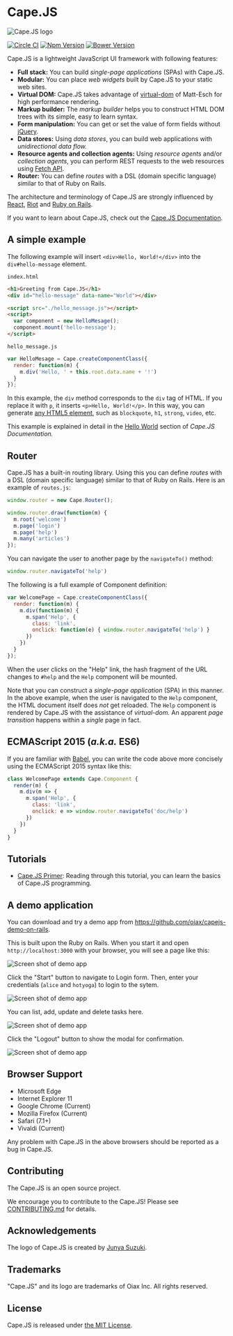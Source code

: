 # Cape.JS

![Cape.JS logo](https://cdn.rawgit.com/oiax/capejs/master/doc/logo/capejs.svg)

[![Circle CI](https://circleci.com/gh/oiax/capejs.png?style=badge)](https://circleci.com/gh/oiax/capejs)
[![Npm Version](https://badge.fury.io/js/capejs.svg)](http://badge.fury.io/js/capejs)
[![Bower Version](https://badge.fury.io/bo/capejs.svg)](http://badge.fury.io/bo/capejs)

Cape.JS is a lightweight JavaScript UI framework with following features:

* **Full stack:** You can build *single-page applications* (SPAs) with Cape.JS.
* **Modular:** You can place *web widgets* built by Cape.JS to your static web sites.
* **Virtual DOM:** Cape.JS takes advantage of
[virtual-dom](https://github.com/Matt-Esch/virtual-dom)
of Matt-Esch for high performance rendering.
* **Markup builder:** The *markup builder* helps you to construct HTML DOM trees
with its simple, easy to learn syntax.
* **Form manipulation:** You can get or set the value of form fields
without [jQuery](https://jquery.com/).
* **Data stores:** Using *data stores*, you can build web applications
with *unidirectional data flow.*
* **Resource agents and collection agents:** Using *resource agents* and/or
*collection agents*, you can perform REST requests
to the web resources using [Fetch API](https://developer.mozilla.org/en/docs/Web/API/Fetch_API).
* **Router:** You can define *routes* with a DSL (domain specific language)
similar to that of Ruby on Rails.

The architecture and terminology of Cape.JS are strongly influenced by
[React](https://github.com/facebook/react),
[Riot](https://github.com/muut/riotjs)
and [Ruby on Rails](https://github.com/rails/rails).

If you want to learn about Cape.JS, check out the [Cape.JS Documentation](http://oiax.github.io/capejs/).

## A simple example

The following example will insert `<div>Hello, World!</div>` into the `div#hello-message` element.

`index.html`

```html
<h1>Greeting from Cape.JS</h1>
<div id="hello-message" data-name="World"></div>

<script src="./hello_message.js"></script>
<script>
  var component = new HelloMesage();
  component.mount('hello-message');
</script>
```

`hello_message.js`

```javascript
var HelloMesage = Cape.createComponentClass({
  render: function(m) {
    m.div('Hello, ' + this.root.data.name + '!')
  }
});
```

In this example, the `div` method corresponds to the `div` tag of HTML.
If you replace it with `p`, it inserts `<p>Hello, World!</p>`.
In this way, you can generate [any HTML5 element](http://www.w3.org/TR/html-markup/elements.html),
such as `blockquote`, `h1`, `strong`, `video`, etc.

This example is explained in detail
in the [Hello World](http://oiax.github.io/capejs/components/#hello-world) section
of *Cape.JS Documentation.*

## Router

Cape.JS has a built-in routing library. Using this you can define *routes* with a DSL (domain specific language)
similar to that of Ruby on Rails. Here is an example of `routes.js`:

```javascript
window.router = new Cape.Router();

window.router.draw(function(m) {
  m.root('welcome')
  m.page('login')
  m.page('help')
  m.many('articles')
});
```

You can navigate the user to another page by the `navigateTo()` method:

```javascript
window.router.navigateTo('help')
```

The following is a full example of Component definition:

```javascript
var WelcomePage = Cape.createComponentClass({
  render: function(m) {
    m.div(function(m) {
      m.span('Help', {
        class: 'link',
        onclick: function(e) { window.router.navigateTo('help') }
      })
    })
  }
});
```

When the user clicks on the "Help" link, the hash fragment of the URL changes
to `#help` and the `Help` component will be mounted.

Note that you can construct a _single-page application_ (SPA) in this manner.
In the above example, when the user is navigated to the `Help` component,
the HTML document itself does _not_ get reloaded. The `Help` component is rendered
by Cape.JS with the assistance of _virtual-dom._
An apparent _page transition_ happens within a _single_ page in fact.

## ECMAScript 2015 (_a.k.a._ ES6)

If you are familiar with [Babel](https://babeljs.io/), you can write the code above
more concisely using the ECMAScript 2015 syntax like this:

```javascript
class WelcomePage extends Cape.Component {
  render(m) {
    m.div(m => {
      m.span('Help', {
        class: 'link',
        onclick: e => window.router.navigateTo('doc/help')
      })
    })
  }
}
```

## Tutorials

* [Cape.JS Primer](http://oiax.github.io/capejs/tutorials/capejs_primer/):
  Reading through this tutorial, you can learn the basics of Cape.JS programming.

## A demo application

You can download and try a demo app from https://github.com/oiax/capejs-demo-on-rails.

This is built upon the Ruby on Rails. When you start it and open `http://localhost:3000` with your browser, you will see a page like this:

![Screen shot of demo app](https://cdn.rawgit.com/oiax/capejs/26ce9cefc92d7dd30921995af57545ea1a41fc7a/doc/captures/todo-demo0.png)

Click the "Start" button to navigate to Login form. Then, enter your credentials (`alice` and `hotyoga`) to login to the sytem.

![Screen shot of demo app](https://cdn.rawgit.com/oiax/capejs/26ce9cefc92d7dd30921995af57545ea1a41fc7a/doc/captures/todo-demo1.png)

You can list, add, update and delete tasks here.

![Screen shot of demo app](https://cdn.rawgit.com/oiax/capejs/26ce9cefc92d7dd30921995af57545ea1a41fc7a/doc/captures/todo-demo2.png)

Click the "Logout" button to show the modal for confirmation.

![Screen shot of demo app](https://cdn.rawgit.com/oiax/capejs/915d96806352d70cce139cfb5b5020aec312444b/doc/captures/todo-demo3.png)

## Browser Support

* Microsoft Edge
* Internet Explorer 11
* Google Chrome (Current)
* Mozilla Firefox (Current)
* Safari (7.1+)
* Vivaldi (Current)

Any problem with Cape.JS in the above browsers should be reported as a bug in Cape.JS.

## Contributing

The Cape.JS is an open source project.

We encourage you to contribute to the Cape.JS!
Please see [CONTRIBUTING.md](CONTRIBUTING.md) for details.

## Acknowledgements

The logo of Cape.JS is created by [Junya Suzuki](https://github.com/junya-suzuki).

## Trademarks

"Cape.JS" and its logo are trademarks of Oiax Inc. All rights reserved.

## License

Cape.JS is released under [the MIT License](LICENSE).
